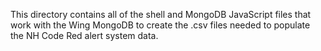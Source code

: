 This directory contains all of the shell and MongoDB JavaScript files that work with the Wing MongoDB
to create the .csv files needed to populate the NH Code Red alert system data.
